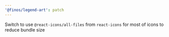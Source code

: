 ```yaml
---
'@finos/legend-art': patch
---
```


Switch to use `@react-icons/all-files` from `react-icons` for most of icons to reduce bundle size
